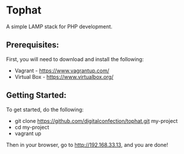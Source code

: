 # Tophat
A simple LAMP stack for PHP development.

## Prerequisites:
First, you will need to download and install the following:
- Vagrant - https://www.vagrantup.com/
- Virtual Box - https://www.virtualbox.org/

## Getting Started:
To get started, do the following:
 - git clone https://github.com/digitalconfection/tophat.git my-project  
 - cd my-project
 - vagrant up
 
Then in your browser, go to http://192.168.33.13, and you are done!
